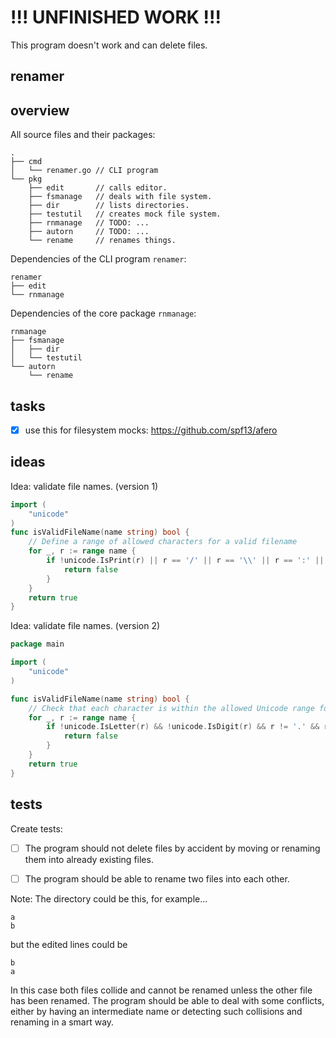
# !!! UNFINISHED WORK !!!

This program doesn't work and can delete files.

## renamer

## overview

All source files and their packages:

```text
.
├── cmd
│   └── renamer.go // CLI program
└── pkg
    ├── edit       // calls editor.
    ├── fsmanage   // deals with file system.
    ├── dir        // lists directories.
    ├── testutil   // creates mock file system.
    ├── rnmanage   // TODO: ...
    ├── autorn     // TODO: ...
    └── rename     // renames things.
```

Dependencies of the CLI program `renamer`:

```text
renamer
├── edit
└── rnmanage
```

Dependencies of the core package `rnmanage`:

```text
rnmanage
├── fsmanage
│   ├── dir
│   └── testutil
└── autorn
    └── rename
```

## tasks

  - [X] use this for filesystem mocks: https://github.com/spf13/afero

## ideas

Idea: validate file names. (version 1)

```go
import (
	"unicode"
)
func isValidFileName(name string) bool {
	// Define a range of allowed characters for a valid filename
	for _, r := range name {
		if !unicode.IsPrint(r) || r == '/' || r == '\\' || r == ':' || r == '*' || r == '?' || r == '"' || r == '<' || r == '>' || r == '|' {
			return false
		}
	}
	return true
}
```

Idea: validate file names. (version 2)

```go
package main

import (
	"unicode"
)

func isValidFileName(name string) bool {
	// Check that each character is within the allowed Unicode range for filenames
	for _, r := range name {
		if !unicode.IsLetter(r) && !unicode.IsDigit(r) && r != '.' && r != '-' && r != '_' {
			return false
		}
	}
	return true
}
```

## tests

Create tests:

 - [ ] The program should not delete files by accident by moving or renaming them into already existing files.
 - [ ] The program should be able to rename two files into each other.


Note: The directory could be this, for example...

```text
a
b
```

but the edited lines could be

```text
b
a
```


In this case both files collide and cannot be renamed unless the other file has been renamed.
The program should be able to deal with some conflicts, either by having an intermediate name or detecting such collisions and renaming in a smart way.

